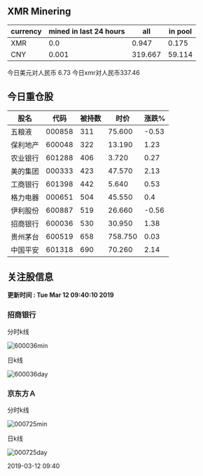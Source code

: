 ## XMR Minering

|currency|mined in last 24 hours|all|in pool|
|---|---|---|---|
|XMR|0.0|0.947|0.175|
|CNY|0.001|319.667|59.114|

今日美元对人民币 6.73	今日xmr对人民币337.46


## 今日重仓股 

|股名|代码|被持数|时价|涨跌%|
|---|---|---|---|---|
|五粮液|000858|311|75.600|-0.53|
|保利地产|600048|322|13.190|1.23|
|农业银行|601288|406|3.720|0.27|
|美的集团|000333|423|47.570|2.13|
|工商银行|601398|442|5.640|0.53|
|格力电器|000651|504|45.550|0.4|
|伊利股份|600887|519|26.660|-0.56|
|招商银行|600036|530|30.950|1.38|
|贵州茅台|600519|658|758.750|0.03|
|中国平安|601318|690|70.260|2.14|

## 关注股信息
**更新时间 : Tue Mar 12 09:40:10 2019**
### 招商银行 
分时k线

![600036min](http://image.sinajs.cn/newchart/min/n/sh600036.gif)

日k线

![600036day](http://image.sinajs.cn/newchart/daily/n/sh600036.gif)

### 京东方Ａ 
分时k线

![000725min](http://image.sinajs.cn/newchart/min/n/sz000725.gif)

日k线

![000725day](http://image.sinajs.cn/newchart/daily/n/sz000725.gif)

2019-03-12 09:40